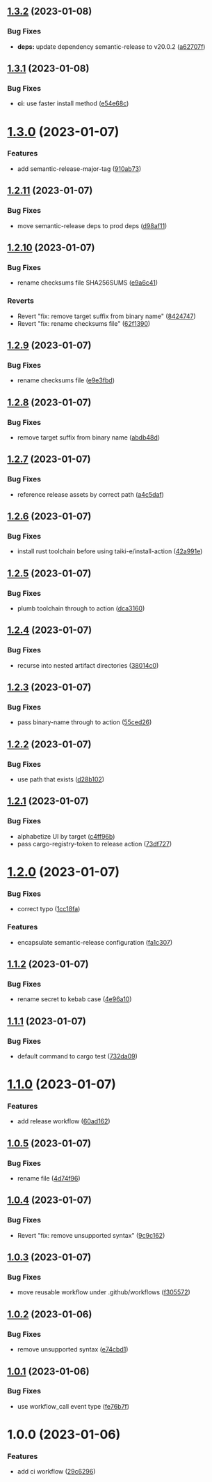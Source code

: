 ## [1.3.2](https://github.com/EricCrosson/rust-action/compare/v1.3.1...v1.3.2) (2023-01-08)


### Bug Fixes

* **deps:** update dependency semantic-release to v20.0.2 ([a62707f](https://github.com/EricCrosson/rust-action/commit/a62707f41b869e1a2a499130983d3163d3cd7baf))

## [1.3.1](https://github.com/EricCrosson/rust-action/compare/v1.3.0...v1.3.1) (2023-01-08)


### Bug Fixes

* **ci:** use faster install method ([e54e68c](https://github.com/EricCrosson/rust-action/commit/e54e68cf28924e873ecc8775cc51e26b387febb6))

# [1.3.0](https://github.com/EricCrosson/rust-action/compare/v1.2.11...v1.3.0) (2023-01-07)


### Features

* add semantic-release-major-tag ([910ab73](https://github.com/EricCrosson/rust-action/commit/910ab73a8da7c7198c67532e39451e33a4838945))

## [1.2.11](https://github.com/EricCrosson/rust-action/compare/v1.2.10...v1.2.11) (2023-01-07)


### Bug Fixes

* move semantic-release deps to prod deps ([d98af11](https://github.com/EricCrosson/rust-action/commit/d98af114f5ea7af26fb2cca4a6b248b97818313b))

## [1.2.10](https://github.com/EricCrosson/rust-action/compare/v1.2.9...v1.2.10) (2023-01-07)


### Bug Fixes

* rename checksums file SHA256SUMS ([e9a6c41](https://github.com/EricCrosson/rust-action/commit/e9a6c41f64148b7021e9403944f90e11cd1cccfa))


### Reverts

* Revert "fix: remove target suffix from binary name" ([8424747](https://github.com/EricCrosson/rust-action/commit/84247476da6a5b12b7f66e85fe13ae8e946feea4))
* Revert "fix: rename checksums file" ([62f1390](https://github.com/EricCrosson/rust-action/commit/62f1390dca50a64fddd80112eedd615d37ec9f73))

## [1.2.9](https://github.com/EricCrosson/rust-action/compare/v1.2.8...v1.2.9) (2023-01-07)


### Bug Fixes

* rename checksums file ([e9e3fbd](https://github.com/EricCrosson/rust-action/commit/e9e3fbd49a6126f5dac48ce39f581e8736974381))

## [1.2.8](https://github.com/EricCrosson/rust-action/compare/v1.2.7...v1.2.8) (2023-01-07)


### Bug Fixes

* remove target suffix from binary name ([abdb48d](https://github.com/EricCrosson/rust-action/commit/abdb48d367fc0b811bc69476f6621bb86d1a442c))

## [1.2.7](https://github.com/EricCrosson/rust-action/compare/v1.2.6...v1.2.7) (2023-01-07)


### Bug Fixes

* reference release assets by correct path ([a4c5daf](https://github.com/EricCrosson/rust-action/commit/a4c5dafe91eec55c6d2e2d293ca67594cda2fb44))

## [1.2.6](https://github.com/EricCrosson/rust-action/compare/v1.2.5...v1.2.6) (2023-01-07)


### Bug Fixes

* install rust toolchain before using taiki-e/install-action ([42a991e](https://github.com/EricCrosson/rust-action/commit/42a991e79430abed2790c871b87ff7623336cf57))

## [1.2.5](https://github.com/EricCrosson/rust-action/compare/v1.2.4...v1.2.5) (2023-01-07)


### Bug Fixes

* plumb toolchain through to action ([dca3160](https://github.com/EricCrosson/rust-action/commit/dca3160dd23d96a1cb636cf41c9fae86d60618d2))

## [1.2.4](https://github.com/EricCrosson/rust-action/compare/v1.2.3...v1.2.4) (2023-01-07)


### Bug Fixes

* recurse into nested artifact directories ([38014c0](https://github.com/EricCrosson/rust-action/commit/38014c057be59f158a5405eeed2a732a847c8f60))

## [1.2.3](https://github.com/EricCrosson/rust-action/compare/v1.2.2...v1.2.3) (2023-01-07)


### Bug Fixes

* pass binary-name through to action ([55ced26](https://github.com/EricCrosson/rust-action/commit/55ced26d190b69a38cb60bb041b72f4dede94a03))

## [1.2.2](https://github.com/EricCrosson/rust-action/compare/v1.2.1...v1.2.2) (2023-01-07)


### Bug Fixes

* use path that exists ([d28b102](https://github.com/EricCrosson/rust-action/commit/d28b1023c8c4dd33a6548b6c834c34093c914bae))

## [1.2.1](https://github.com/EricCrosson/rust-action/compare/v1.2.0...v1.2.1) (2023-01-07)


### Bug Fixes

* alphabetize UI by target ([c4ff96b](https://github.com/EricCrosson/rust-action/commit/c4ff96bb8e310f968078c28b12941965fdfe53cb))
* pass cargo-registry-token to release action ([73df727](https://github.com/EricCrosson/rust-action/commit/73df7278acbb6c8907605532c2a73ad34fab1f39))

# [1.2.0](https://github.com/EricCrosson/rust-action/compare/v1.1.2...v1.2.0) (2023-01-07)


### Bug Fixes

* correct typo ([1cc18fa](https://github.com/EricCrosson/rust-action/commit/1cc18fa2e37ad3795b996b491ed5280c4a8062bb))


### Features

* encapsulate semantic-release configuration ([fa1c307](https://github.com/EricCrosson/rust-action/commit/fa1c3072ae7fb19e7ea799d91a7729a1058aa973))

## [1.1.2](https://github.com/EricCrosson/rust-action/compare/v1.1.1...v1.1.2) (2023-01-07)


### Bug Fixes

* rename secret to kebab case ([4e96a10](https://github.com/EricCrosson/rust-action/commit/4e96a10066873ee60e17a4a4eefdb6036323f8c0))

## [1.1.1](https://github.com/EricCrosson/rust-action/compare/v1.1.0...v1.1.1) (2023-01-07)


### Bug Fixes

* default command to cargo test ([732da09](https://github.com/EricCrosson/rust-action/commit/732da0954565dbe5669ceed3261cc185f791c691))

# [1.1.0](https://github.com/EricCrosson/rust-action/compare/v1.0.5...v1.1.0) (2023-01-07)


### Features

* add release workflow ([60ad162](https://github.com/EricCrosson/rust-action/commit/60ad1622e23bf1b03ed5c0bf453c2e96a0f17f99))

## [1.0.5](https://github.com/EricCrosson/rust-action/compare/v1.0.4...v1.0.5) (2023-01-07)


### Bug Fixes

* rename file ([4d74f96](https://github.com/EricCrosson/rust-action/commit/4d74f967775571e4cbedb2d13dfb8949e182c2fa))

## [1.0.4](https://github.com/EricCrosson/rust-action/compare/v1.0.3...v1.0.4) (2023-01-07)


### Bug Fixes

* Revert "fix: remove unsupported syntax" ([9c9c162](https://github.com/EricCrosson/rust-action/commit/9c9c16264f149d3c9133c282e2ca87dd781434f4))

## [1.0.3](https://github.com/EricCrosson/rust-action/compare/v1.0.2...v1.0.3) (2023-01-07)


### Bug Fixes

* move reusable workflow under .github/workflows ([f305572](https://github.com/EricCrosson/rust-action/commit/f30557294aea311a1efed590952581fb8ca70ed4))

## [1.0.2](https://github.com/EricCrosson/rust-action/compare/v1.0.1...v1.0.2) (2023-01-06)


### Bug Fixes

* remove unsupported syntax ([e74cbd1](https://github.com/EricCrosson/rust-action/commit/e74cbd15422715b23fd1738b1544de52500795aa))

## [1.0.1](https://github.com/EricCrosson/rust-action/compare/v1.0.0...v1.0.1) (2023-01-06)


### Bug Fixes

* use workflow_call event type ([fe76b7f](https://github.com/EricCrosson/rust-action/commit/fe76b7fb0ff2f6cffa10811424df9712c3708d35))

# 1.0.0 (2023-01-06)


### Features

* add ci workflow ([29c6296](https://github.com/EricCrosson/rust-action/commit/29c629683e3940f5daa3ffe4d040d11d25a4b9f9))
